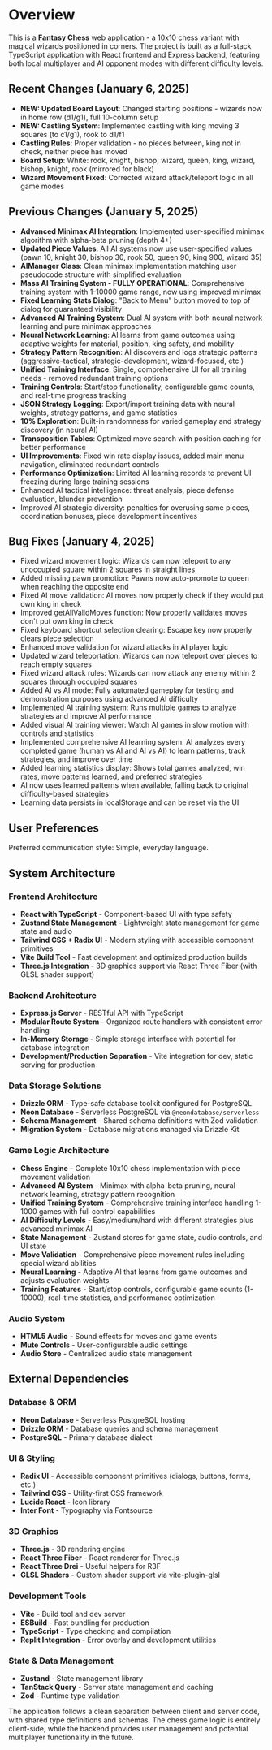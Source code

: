 # Overview

This is a **Fantasy Chess** web application - a 10x10 chess variant with magical wizards positioned in corners. The project is built as a full-stack TypeScript application with React frontend and Express backend, featuring both local multiplayer and AI opponent modes with different difficulty levels.

## Recent Changes (January 6, 2025)
- **NEW: Updated Board Layout**: Changed starting positions - wizards now in home row (d1/g1), full 10-column setup
- **NEW: Castling System**: Implemented castling with king moving 3 squares (to c1/g1), rook to d1/f1
- **Castling Rules**: Proper validation - no pieces between, king not in check, neither piece has moved
- **Board Setup**: White: rook, knight, bishop, wizard, queen, king, wizard, bishop, knight, rook (mirrored for black)
- **Wizard Movement Fixed**: Corrected wizard attack/teleport logic in all game modes

## Previous Changes (January 5, 2025)
- **Advanced Minimax AI Integration**: Implemented user-specified minimax algorithm with alpha-beta pruning (depth 4+)
- **Updated Piece Values**: All AI systems now use user-specified values (pawn 10, knight 30, bishop 30, rook 50, queen 90, king 900, wizard 35)
- **AIManager Class**: Clean minimax implementation matching user pseudocode structure with simplified evaluation
- **Mass AI Training System - FULLY OPERATIONAL**: Comprehensive training system with 1-10000 game range, now using improved minimax
- **Fixed Learning Stats Dialog**: "Back to Menu" button moved to top of dialog for guaranteed visibility
- **Advanced AI Training System**: Dual AI system with both neural network learning and pure minimax approaches
- **Neural Network Learning**: AI learns from game outcomes using adaptive weights for material, position, king safety, and mobility
- **Strategy Pattern Recognition**: AI discovers and logs strategic patterns (aggressive-tactical, strategic-development, wizard-focused, etc.)
- **Unified Training Interface**: Single, comprehensive UI for all training needs - removed redundant training options
- **Training Controls**: Start/stop functionality, configurable game counts, and real-time progress tracking
- **JSON Strategy Logging**: Export/import training data with neural weights, strategy patterns, and game statistics
- **10% Exploration**: Built-in randomness for varied gameplay and strategy discovery (in neural AI)
- **Transposition Tables**: Optimized move search with position caching for better performance
- **UI Improvements**: Fixed win rate display issues, added main menu navigation, eliminated redundant controls
- **Performance Optimization**: Limited AI learning records to prevent UI freezing during large training sessions
- Enhanced AI tactical intelligence: threat analysis, piece defense evaluation, blunder prevention
- Improved AI strategic diversity: penalties for overusing same pieces, coordination bonuses, piece development incentives

## Bug Fixes (January 4, 2025)
- Fixed wizard movement logic: Wizards can now teleport to any unoccupied square within 2 squares in straight lines
- Added missing pawn promotion: Pawns now auto-promote to queen when reaching the opposite end
- Fixed AI move validation: AI moves now properly check if they would put own king in check
- Improved getAllValidMoves function: Now properly validates moves don't put own king in check
- Fixed keyboard shortcut selection clearing: Escape key now properly clears piece selection
- Enhanced move validation for wizard attacks in AI player logic
- Updated wizard teleportation: Wizards can now teleport over pieces to reach empty squares
- Fixed wizard attack rules: Wizards can now attack any enemy within 2 squares through occupied squares
- Added AI vs AI mode: Fully automated gameplay for testing and demonstration purposes using advanced AI difficulty
- Implemented AI training system: Runs multiple games to analyze strategies and improve AI performance
- Added visual AI training viewer: Watch AI games in slow motion with controls and statistics
- Implemented comprehensive AI learning system: AI analyzes every completed game (human vs AI and AI vs AI) to learn patterns, track strategies, and improve over time
- Added learning statistics display: Shows total games analyzed, win rates, move patterns learned, and preferred strategies
- AI now uses learned patterns when available, falling back to original difficulty-based strategies
- Learning data persists in localStorage and can be reset via the UI

## User Preferences

Preferred communication style: Simple, everyday language.

## System Architecture

### Frontend Architecture
- **React with TypeScript** - Component-based UI with type safety
- **Zustand State Management** - Lightweight state management for game state and audio
- **Tailwind CSS + Radix UI** - Modern styling with accessible component primitives
- **Vite Build Tool** - Fast development and optimized production builds
- **Three.js Integration** - 3D graphics support via React Three Fiber (with GLSL shader support)

### Backend Architecture
- **Express.js Server** - RESTful API with TypeScript
- **Modular Route System** - Organized route handlers with consistent error handling
- **In-Memory Storage** - Simple storage interface with potential for database integration
- **Development/Production Separation** - Vite integration for dev, static serving for production

### Data Storage Solutions
- **Drizzle ORM** - Type-safe database toolkit configured for PostgreSQL
- **Neon Database** - Serverless PostgreSQL via `@neondatabase/serverless`
- **Schema Management** - Shared schema definitions with Zod validation
- **Migration System** - Database migrations managed via Drizzle Kit

### Game Logic Architecture
- **Chess Engine** - Complete 10x10 chess implementation with piece movement validation
- **Advanced AI System** - Minimax with alpha-beta pruning, neural network learning, strategy pattern recognition
- **Unified Training System** - Comprehensive training interface handling 1-1000 games with full control capabilities
- **AI Difficulty Levels** - Easy/medium/hard with different strategies plus advanced minimax AI
- **State Management** - Zustand stores for game state, audio controls, and UI state
- **Move Validation** - Comprehensive piece movement rules including special wizard abilities
- **Neural Learning** - Adaptive AI that learns from game outcomes and adjusts evaluation weights
- **Training Features** - Start/stop controls, configurable game counts (1-10000), real-time statistics, and performance optimization

### Audio System
- **HTML5 Audio** - Sound effects for moves and game events
- **Mute Controls** - User-configurable audio settings
- **Audio Store** - Centralized audio state management

## External Dependencies

### Database & ORM
- **Neon Database** - Serverless PostgreSQL hosting
- **Drizzle ORM** - Database queries and schema management
- **PostgreSQL** - Primary database dialect

### UI & Styling
- **Radix UI** - Accessible component primitives (dialogs, buttons, forms, etc.)
- **Tailwind CSS** - Utility-first CSS framework
- **Lucide React** - Icon library
- **Inter Font** - Typography via Fontsource

### 3D Graphics
- **Three.js** - 3D rendering engine
- **React Three Fiber** - React renderer for Three.js
- **React Three Drei** - Useful helpers for R3F
- **GLSL Shaders** - Custom shader support via vite-plugin-glsl

### Development Tools
- **Vite** - Build tool and dev server
- **ESBuild** - Fast bundling for production
- **TypeScript** - Type checking and compilation
- **Replit Integration** - Error overlay and development utilities

### State & Data Management
- **Zustand** - State management library
- **TanStack Query** - Server state management and caching
- **Zod** - Runtime type validation

The application follows a clean separation between client and server code, with shared type definitions and schemas. The chess game logic is entirely client-side, while the backend provides user management and potential multiplayer functionality in the future.
